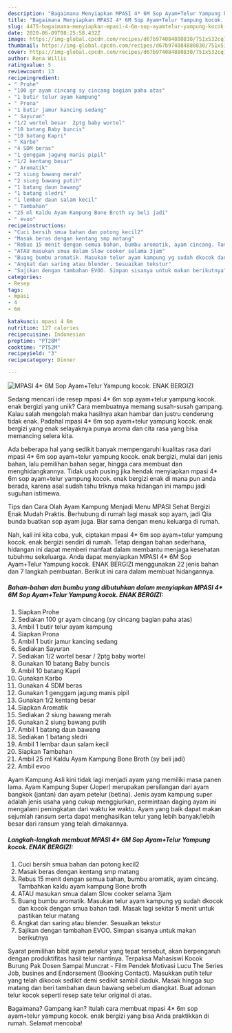 ```yaml
---
description: "Bagaimana Menyiapkan MPASI 4* 6M Sop Ayam+Telur Yampung kocok. ENAK BERGIZI yang Bikin Ngiler"
title: "Bagaimana Menyiapkan MPASI 4* 6M Sop Ayam+Telur Yampung kocok. ENAK BERGIZI yang Bikin Ngiler"
slug: 4475-bagaimana-menyiapkan-mpasi-4-6m-sop-ayamtelur-yampung-kocok-enak-bergizi-yang-bikin-ngiler
date: 2020-06-09T08:25:58.432Z
image: https://img-global.cpcdn.com/recipes/d67b974084880830/751x532cq70/mpasi-4-6m-sop-ayamtelur-yampung-kocok-enak-bergizi-foto-resep-utama.jpg
thumbnail: https://img-global.cpcdn.com/recipes/d67b974084880830/751x532cq70/mpasi-4-6m-sop-ayamtelur-yampung-kocok-enak-bergizi-foto-resep-utama.jpg
cover: https://img-global.cpcdn.com/recipes/d67b974084880830/751x532cq70/mpasi-4-6m-sop-ayamtelur-yampung-kocok-enak-bergizi-foto-resep-utama.jpg
author: Rena Willis
ratingvalue: 5
reviewcount: 13
recipeingredient:
- " Prohe"
- "100 gr ayam cincang sy cincang bagian paha atas"
- "1 butir telur ayam kampung"
- " Prona"
- "1 butir jamur kancing sedang"
- " Sayuran"
- "1/2 wortel besar  2ptg baby wortel"
- "10 batang Baby buncis"
- "10 batang Kapri"
- " Karbo"
- "4 SDM beras"
- "1 genggam jagung manis pipil"
- "1/2 kentang besar"
- " Aromatik"
- "2 siung bawang merah"
- "2 siung bawang putih"
- "1 batang daun bawang"
- "1 batang sledri"
- "1 lembar daun salam kecil"
- " Tambahan"
- "25 ml Kaldu Ayam Kampung Bone Broth sy beli jadi"
- " evoo"
recipeinstructions:
- "Cuci bersih smua bahan dan potong kecil2"
- "Masak beras dengan kentang smp matang"
- "Rebus 15 menit dengan semua bahan, bumbu aromatik, ayam cincang. Tambahkan kaldu ayam kampung Bone broth"
- "ATAU masukan smua dalam Slow cooker selama 3jam"
- "Buang bumbu aromatik. Masukan telur ayam kampung yg sudah dkocok dan kocok dengan smua bahan tadi. Masak lagi sekitar 5 menit untuk pastikan telur matang"
- "Angkat dan saring atau blender. Sesuaikan tekstur"
- "Sajikan dengan tambahan EVOO. Simpan sisanya untuk makan berikutnya"
categories:
- Resep
tags:
- mpasi
- 4
- 6m

katakunci: mpasi 4 6m 
nutrition: 127 calories
recipecuisine: Indonesian
preptime: "PT28M"
cooktime: "PT52M"
recipeyield: "3"
recipecategory: Dinner

---
```



![MPASI 4* 6M Sop Ayam+Telur Yampung kocok. ENAK BERGIZI](https://img-global.cpcdn.com/recipes/d67b974084880830/751x532cq70/mpasi-4-6m-sop-ayamtelur-yampung-kocok-enak-bergizi-foto-resep-utama.jpg)

Sedang mencari ide resep mpasi 4* 6m sop ayam+telur yampung kocok. enak bergizi yang unik? Cara membuatnya memang susah-susah gampang. Kalau salah mengolah maka hasilnya akan hambar dan justru cenderung tidak enak. Padahal mpasi 4* 6m sop ayam+telur yampung kocok. enak bergizi yang enak selayaknya punya aroma dan cita rasa yang bisa memancing selera kita.

Ada beberapa hal yang sedikit banyak mempengaruhi kualitas rasa dari mpasi 4* 6m sop ayam+telur yampung kocok. enak bergizi, mulai dari jenis bahan, lalu pemilihan bahan segar, hingga cara membuat dan menghidangkannya. Tidak usah pusing jika hendak menyiapkan mpasi 4* 6m sop ayam+telur yampung kocok. enak bergizi enak di mana pun anda berada, karena asal sudah tahu triknya maka hidangan ini mampu jadi suguhan istimewa.

Tips dan Cara Olah Ayam Kampung Menjadi Menu MPASI Sehat Bergizi Enak Mudah Praktis. Berhubung di rumah lagi masak sop ayam, jadi Qia bunda buatkan sop ayam juga. Biar sama dengan menu keluarga di rumah.


Nah, kali ini kita coba, yuk, ciptakan mpasi 4* 6m sop ayam+telur yampung kocok. enak bergizi sendiri di rumah. Tetap dengan bahan sederhana, hidangan ini dapat memberi manfaat dalam membantu menjaga kesehatan tubuhmu sekeluarga. Anda dapat menyiapkan MPASI 4* 6M Sop Ayam+Telur Yampung kocok. ENAK BERGIZI menggunakan 22 jenis bahan dan 7 langkah pembuatan. Berikut ini cara dalam membuat hidangannya.

<!--inarticleads1-->

##### Bahan-bahan dan bumbu yang dibutuhkan dalam menyiapkan MPASI 4* 6M Sop Ayam+Telur Yampung kocok. ENAK BERGIZI:

1. Siapkan  Prohe
1. Sediakan 100 gr ayam cincang (sy cincang bagian paha atas)
1. Ambil 1 butir telur ayam kampung
1. Siapkan  Prona
1. Ambil 1 butir jamur kancing sedang
1. Sediakan  Sayuran
1. Sediakan 1/2 wortel besar / 2ptg baby wortel
1. Gunakan 10 batang Baby buncis
1. Ambil 10 batang Kapri
1. Gunakan  Karbo
1. Gunakan 4 SDM beras
1. Gunakan 1 genggam jagung manis pipil
1. Gunakan 1/2 kentang besar
1. Siapkan  Aromatik
1. Sediakan 2 siung bawang merah
1. Gunakan 2 siung bawang putih
1. Ambil 1 batang daun bawang
1. Sediakan 1 batang sledri
1. Ambil 1 lembar daun salam kecil
1. Siapkan  Tambahan
1. Ambil 25 ml Kaldu Ayam Kampung Bone Broth (sy beli jadi)
1. Ambil  evoo


Ayam Kampung Asli kini tidak lagi menjadi ayam yang memiliki masa panen lama. Ayam Kampung Super (Joper) merupakan persilangan dari ayam bangkok (jantan) dan ayam petelur (betina). Jenis ayam kampung super adalah jenis usaha yang cukup menggiurkan, permintaan daging ayam ini mengalami peningkatan dari waktu ke waktu. Ayam yang baik dapat makan sejumlah ransum serta dapat menghasilkan telur yang lebih banyak/lebih besar dari ransum yang telah dimakannya. 

<!--inarticleads2-->

##### Langkah-langkah membuat MPASI 4* 6M Sop Ayam+Telur Yampung kocok. ENAK BERGIZI:

1. Cuci bersih smua bahan dan potong kecil2
1. Masak beras dengan kentang smp matang
1. Rebus 15 menit dengan semua bahan, bumbu aromatik, ayam cincang. Tambahkan kaldu ayam kampung Bone broth
1. ATAU masukan smua dalam Slow cooker selama 3jam
1. Buang bumbu aromatik. Masukan telur ayam kampung yg sudah dkocok dan kocok dengan smua bahan tadi. Masak lagi sekitar 5 menit untuk pastikan telur matang
1. Angkat dan saring atau blender. Sesuaikan tekstur
1. Sajikan dengan tambahan EVOO. Simpan sisanya untuk makan berikutnya


Syarat pemilihan bibit ayam petelur yang tepat tersebut, akan berpengaruh dengan produktifitas hasil telur nantinya. Terpaksa Mahasiswi Kocok Burung Pak Dosen Sampai Muncrat - Film Pendek Motivasi Lucu The Series Job, busines and Endorsement (Booking Contact). Masukkan putih telur yang telah dikocok sedikit demi sedikit sambil diaduk. Masak hingga sup matang dan beri tambahan daun bawang sebelum diangkat. Buat adonan telur kocok seperti resep sate telur original di atas. 

Bagaimana? Gampang kan? Itulah cara membuat mpasi 4* 6m sop ayam+telur yampung kocok. enak bergizi yang bisa Anda praktikkan di rumah. Selamat mencoba!
